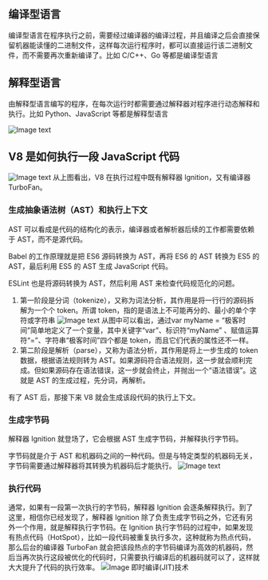 ## 编译型语言
编译型语言在程序执行之前，需要经过编译器的编译过程，并且编译之后会直接保留机器能读懂的二进制文件，这样每次运行程序时，都可以直接运行该二进制文件，而不需要再次重新编译了。比如 C/C++、Go 等都是编译型语言
## 解释型语言
由解释型语言编写的程序，在每次运行时都需要通过解释器对程序进行动态解释和执行。比如 Python、JavaScript 等都是解释型语言

![Image text](https://note.youdao.com/yws/api/personal/file/WEB529e367a6ccfdc4e4918f8d6874e73f6?method=download&shareKey=86fbd9b75851e7d7a79a341f6bf45fa9)

## V8 是如何执行一段 JavaScript 代码
![Image text](https://static001.geekbang.org/resource/image/1a/ae/1af282bdc4036096c03074da53eb84ae.png)
从上图看出，V8 在执行过程中既有解释器 lgnition，又有编译器 TurboFan。
### 生成抽象语法树（AST）和执行上下文
AST 可以看成是代码的结构化的表示，编译器或者解析器后续的工作都需要依赖于 AST，而不是源代码。

Babel 的工作原理就是把 ES6 源码转换为 AST，再将 ES6 的 AST 转换为 ES5 的 AST，最后利用 ES5 的 AST 生成 JavaScript 代码。

ESLint 也是将源码转换为 AST，然后利用 AST 来检查代码规范化的问题。

1. 第一阶段是分词（tokenize），又称为词法分析，其作用是将一行行的源码拆解为一个个 token。所谓 token，指的是语法上不可能再分的、最小的单个字符或字符串
![Image text](https://static001.geekbang.org/resource/image/83/f5/838028071f63a132cc8b27b23960e5f5.png)
从图中可以看出，通过var myName = “极客时间”简单地定义了一个变量，其中关键字“var”、标识符“myName” 、赋值运算符“=”、字符串“极客时间”四个都是 token，而且它们代表的属性还不一样。
2. 第二阶段是解析（parse），又称为语法分析，其作用是将上一步生成的 token 数据，根据语法规则转为 AST。如果源码符合语法规则，这一步就会顺利完成。但如果源码存在语法错误，这一步就会终止，并抛出一个“语法错误”。这就是 AST 的生成过程，先分词，再解析。

有了 AST 后，那接下来 V8 就会生成该段代码的执行上下文。

### 生成字节码
解释器 Ignition 就登场了，它会根据 AST 生成字节码，并解释执行字节码。

字节码就是介于 AST 和机器码之间的一种代码。但是与特定类型的机器码无关，字节码需要通过解释器将其转换为机器码后才能执行。
![Image text](https://static001.geekbang.org/resource/image/87/ff/87d1ab147d1dc4b78488e2443d58a3ff.png)

### 执行代码
通常，如果有一段第一次执行的字节码，解释器 Ignition 会逐条解释执行。到了这里，相信你已经发现了，解释器 Ignition 除了负责生成字节码之外，它还有另外一个作用，就是解释执行字节码。在 Ignition 执行字节码的过程中，如果发现有热点代码（HotSpot），比如一段代码被重复执行多次，这种就称为热点代码，那么后台的编译器 TurboFan 就会把该段热点的字节码编译为高效的机器码，然后当再次执行这段被优化的代码时，只需要执行编译后的机器码就可以了，这样就大大提升了代码的执行效率。
![Image 即时编译(JIT)技术](https://static001.geekbang.org/resource/image/66/8a/662413313149f66fe0880113cb6ab98a.png)

